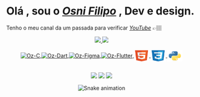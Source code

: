 # Olá , sou o <a href="https://www.linkedin.com/in/osni-filipo-66a62a1a2"><i>Osni Filipo</i></a> , Dev e design.
Tenho o meu canal da um passada para verificar <a href="https://www.youtube.com/channel/UCfcHP173bUZB_yjRZOIAceg/featured"><i>YouTube</i></a><span> 👉🏽️</span>

<div align="center">
  <a href="https://github.com/OsniFilipo">
  <img height="180em" src="https://github-readme-stats.vercel.app/api?username=osnifilipo&show_icons=true&theme=tokyonight&include_all_commits=true&count_private=true"/>
  <img height="180em" src="https://github-readme-stats.vercel.app/api/top-langs/?username=osnifilipo&layout=compact&langs_count=7&theme=tokyonight"/>
</div>
 
<div align="center" valign="top"><br>
  <img align="center" alt="Oz-C" height="30" width="40" src="https://cdn.jsdelivr.net/gh/devicons/devicon/icons/c/c-original.svg">
  <img align="center" alt="Oz-Dart" height="30" width="40" src="https://cdn.jsdelivr.net/gh/devicons/devicon/icons/dart/dart-original.svg">
  <img align="center" alt="Oz-Figma" height="30" width="40" src="https://cdn.jsdelivr.net/gh/devicons/devicon/icons/figma/figma-original.svg">
  <img align="center" alt="Oz-Flutter" height="30" width="40" src="https://cdn.jsdelivr.net/gh/devicons/devicon/icons/flutter/flutter-original.svg">
  <img align="center" alt="Oz-HTML" height="30" width="40" src="https://raw.githubusercontent.com/devicons/devicon/master/icons/html5/html5-original.svg">
  <img align="center" alt="Oz-CSS" height="30" width="40" src="https://raw.githubusercontent.com/devicons/devicon/master/icons/css3/css3-original.svg">
  <img align="center" alt="Oz-Python" height="30" width="40" src="https://raw.githubusercontent.com/devicons/devicon/master/icons/python/python-original.svg">
  
</div>

##
  

<div align="center">
  <a href="https://www.youtube.com/channel/UCfcHP173bUZB_yjRZOIAceg" target="_blank"><img src="https://img.shields.io/badge/YouTube-FF0000?style=for-the-badge&logo=youtube&logoColor=white" target="_blank"></a>
  <a href="https://www.instagram.com/osni.filipo/" target="_blank"><img src="https://img.shields.io/badge/-Instagram-%23E4405F?style=for-the-badge&logo=instagram&logoColor=white" target="_blank"></a>
  <!-- <a href="https://www.facebook.com/pr.eduardoribeiro" target="_blank"><img src="https://img.shields.io/badge/Facebook-1877F2?style=for-the-badge&logo=facebook&logoColor=white" target="_blank"></a>  -->
  <a href="https://www.linkedin.com/in/osni-filipo-66a62a1a2" target="_blank"><img src="https://img.shields.io/badge/-LinkedIn-%230077B5?style=for-the-badge&logo=linkedin&logoColor=white" target="_blank"></a> 
</div>
 
<div align="center">
  
![Snake animation](https://github.com/osnifilipo/osnifilipo/blob/output/github-contribution-grid-snake.svg)
  
</div>
